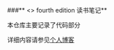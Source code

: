 ###** <<Alogrithms>> fourth edition 读书笔记**


本仓库主要记录了代码部分

详细内容请参见[个人博客](http://39.108.210.122/category/3/)

